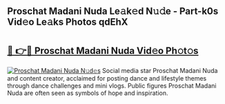 ## Proschat Madani Nuda Le𝚊k𝚎d N𝚞𝚍e - Part-k0s Vid𝚎o Le𝚊ks Photos qdEhX

# <h2><a href="http://fbco49.evod.top/?m=Proschat+Madani+Nuda">🔗 👉🔴 Proschat Madani Nuda Vid𝚎o Ph𝚘t𝚘s</a></h2>

[![Proschat Madani Nuda N𝚞d𝚎s](https://i.imgur.com/8V9OHl7.gif)](http://fbco49.evod.top/?m=Proschat+Madani+Nuda)
Social media star Proschat Madani Nuda and content creator, acclaimed for posting dance and lifestyle themes through dance challenges and mini vlogs. Public figures Proschat Madani Nuda are often seen as symbols of hope and inspiration. 
